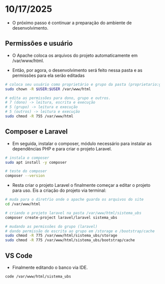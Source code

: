 # 10/17/2025

- O próximo passo é continuar a preparação do ambiente de desenvolvimento.

## Permissões e usuário

- O Apache coloca os arquivos do projeto automaticamente em /var/www/html.

- Então, por agora, o desenvolvimento será feito nessa pasta e as permissões para ela serão editadas

```bash
# coloca seu usuário como proprietário e grupo da pasta (proprietario:grupo).
sudo chown -R $USER:$USER /var/www/html

# edita as permissões para dono, grupo e outros.
# 7 (dono) -> leitura, escrita e execução
# 5 (grupo) -> leitura e execução
# 5 (outros) -> leitura e execução
sudo chmod -R 755 /var/www/html
```

## Composer e Laravel

- Em seguida, instalar o composer, módulo necessário para instalar as dependências PHP e para criar o projeto Laravel.

```bash
# instala o composer
sudo apt install -y composer

# teste do composer
composer --version
```

- Resta criar o projeto Laravel o finalmente começar a editar o projeto para uso. Eis a criação do projeto via terminal:

```bash
# muda para o diretŕio onde o apache guarda os arquivos do site
cd /var/www/html

# criando o projeto laravel na pasta /var/www/html/sistema_ubs
composer create-project laravel/laravel sistema_ubs

# mudando as permissões do grupo (laravel)
# dando permissão de escrita ao grupo em /storage e /bootstrap/cache
sudo chmod -R 775 /var/www/html/sistema_ubs/storage
sudo chmod -R 775 /var/www/html/sistema_ubs/bootstrap/cache
```

## VS Code

- Finalmente editando o banco via IDE.

```bash
code /var/www/html/sistema_ubs
```
